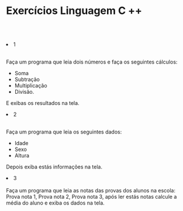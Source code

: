 
#   Exercícios Linguagem C ++

 <br><br>
<li> 1 </li><br>

Faça um programa que leia dois números e faça os seguintes cálculos:
- Soma
- Subtração
- Multiplicação
- Divisão.

E exibas os resultados na tela.

<li> 2 </li><br>

Faça um programa que leia os seguintes dados:
- Idade
- Sexo
- Altura

Depois exiba estás informações na tela.

<li> 3 </li><br>
Faça um programa que leia as notas das provas dos alunos na escola:
Prova nota 1, Prova nota 2, Prova  nota 3, após ler estás notas calcule a média do aluno e exiba os dados na tela.
